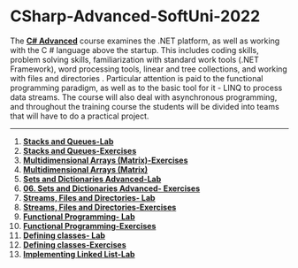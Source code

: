 # CSharp-Advanced-SoftUni-2022

The [**C# Advanced**](https://softuni.bg/trainings/3699/csharp-advanced-may-2022) course examines the .NET platform, as well as working with the C # language above the startup. This includes coding skills, problem solving skills, familiarization with standard work tools (.NET Framework), word processing tools, linear and tree collections, and working with files and directories . Particular attention is paid to the functional programming paradigm, as well as to the basic tool for it - LINQ to process data streams. The course will also deal with asynchronous programming, and throughout the training course the students will be divided into teams that will have to do a practical project. 

-------------------------------------------------------------------------------------------------------------------------------------------------------------------------

1. [**Stacks and Queues-Lab**](https://github.com/calisthenicsGuy/CSharp-Advanced-SoftUni-2022/tree/main/1.%20Stacks%20and%20Queues-Lab)
2. [**Stacks and Queues-Exercises**](https://github.com/calisthenicsGuy/CSharp-Advanced-SoftUni-2022/tree/main/2.%20Stacks%20and%20Queues-Exersices)
3. [**Multidimensional Arrays (Matrix)-Exercises**]()
4. [**Multidimensional Arrays (Matrix)**](https://github.com/calisthenicsGuy/CSharp-Advanced-SoftUni-2022/tree/main/3.%20Multidimensional%20Arrays%20(Matrix))
5. [**Sets and Dictionaries Advanced-Lab**](https://github.com/calisthenicsGuy/CSharp-Advanced-SoftUni-2022/tree/main/5.%20Sets%20and%20Dictionaries%20Advanced-Lab)
6. [**06. Sets and Dictionaries Advanced- Exercises**]()
7. [**Streams, Files and Directories- Lab**]()
8. [**Streams, Files and Directories-Exercises**]()
9. [**Functional Programming- Lab**]()
10. [**Functional Programming-Exercises**]()
11. [**Defining classes- Lab**]()
12. [**Defining classes-Exercises**]()
13. [**Implementing Linked List-Lab**]()
